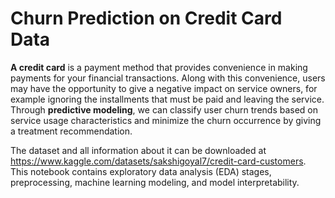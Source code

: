 # Churn Prediction on Credit Card Data
**A credit card** is a payment method that provides convenience in making payments for your financial transactions. Along with this convenience, users may have the opportunity to give a negative impact on service owners, for example ignoring the installments that must be paid and leaving the service.  Through **predictive modeling**, we can classify user churn trends based on service usage characteristics and minimize the churn occurrence by giving a treatment recommendation.

The dataset and all information about it can be downloaded at https://www.kaggle.com/datasets/sakshigoyal7/credit-card-customers. This notebook contains exploratory data analysis (EDA) stages, preprocessing, machine learning modeling, and model interpretability.
